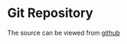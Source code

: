 # Git Repository #
The source can be viewed from [github](https://github.com/patrickdessalle/periscope/)